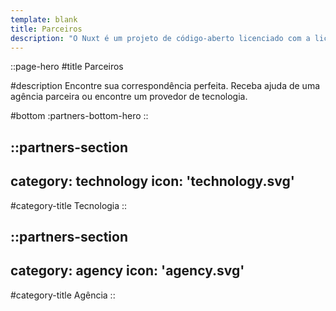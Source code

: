 ```yaml
---
template: blank
title: Parceiros
description: "O Nuxt é um projeto de código-aberto licenciado com a licença MIT e de uso gratuito. Contudo, os esforços de manuteção não é sustentável sem o financiamento bancário apropriado."
---
```


::page-hero
#title
Parceiros

#description
Encontre sua correspondência perfeita. Receba ajuda de uma agência parceira ou encontre um provedor de tecnologia.

#bottom
  :partners-bottom-hero
::

::partners-section
---
category: technology
icon: 'technology.svg'
---

#category-title
Tecnologia
::

::partners-section
---
category: agency
icon: 'agency.svg'
---

#category-title
Agência
::
